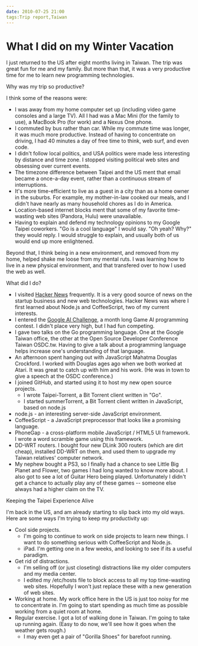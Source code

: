 ```yaml
---
date: 2010-07-25 21:00
tags:Trip report,Taiwan
---
```


# What I did on my Winter Vacation

I just returned to the US after eight months living in Taiwan. The trip was
great fun for me and my family. But more than that, it was a very productive
time for me to learn new programming technologies.

Why was my trip so productive?

I think some of the reasons were:

* I was away from my home computer set up (including video game consoles and a large TV). All I had was a Mac Mini (for the family to use), a MacBook Pro (for work) and a Nexus One phone.
* I commuted by bus rather than car. While my commute time was longer, it was much more productive. Instead of having to concentrate on driving, I had 40 minutes a day of free time to think, web surf, and even code.
* I didn't follow local politics, and USA politics were made less interesting by distance and time zone. I stopped visiting political web sites and obsessing over current events.
* The timezone difference between Taipei and the US ment that email became a once-a-day event, rather than a continuous stream of interruptions.
* It's more time-efficient to live as a guest in a city than as a home owner in the suburbs. For example, my mother-in-law cooked our meals, and I didn't have nearly as many household chores as I do in America.
* Location-based internet blocks ment that some of my favorite time-wasting web sites (Pandora, Hulu) were unavailable.
* Having to explain and defend my technology opinions to my Google Taipei coworkers. "Go is a cool language" I would say. "Oh yeah? Why?" they would reply. I would struggle to explain, and usually both of us would end up more enlightened.

Beyond that, I think being in a new environment, and removed from my home,
helped shake me loose from my mental ruts. I was learning how to live in a new
physical environment, and that transfered over to how I used the web as well.

What did I do?

* I visited [Hacker News](http://news.ycombinator.com/) frequently.  It is a very good source of news on the startup business and new web technologies.  Hacker News was where I first learned about Node.js and CoffeeScript, two of my current interests.
* I entered the [Google AI Challenge](http://csclub.uwaterloo.ca/contest/), a month long Game AI programming contest. I didn't place very high, but I had fun competing.
* I gave two talks on the Go programming language. One at the Google Taiwan office, the other at the Open Source Developer Conference Taiwan OSDC.tw. Having to give a talk about a programming language helps increase one's understanding of that language.
* An afternoon spent hanging out with JavaScript Mahatma Douglas Crockford. I worked with Douglas ages ago when we both worked at Atari. It was great to catch up with him and his work. (He was in town to give a speech at the OSDC conference.)
* I joined GitHub, and started using it to host my new open source projects.
  * I wrote Taipei-Torrent, a Bit Torrent client written in "Go".
  * I started summerTorrent, a Bit Torrent client written in JavaScript, based on node.js
* node.js - an interesting server-side JavaScript environment.
* CoffeeScript - a JavaScript preprocessor that looks like a promising language.
* PhoneGap - a cross-platform mobile JavaScript / HTML5 UI framework. I wrote a word scramble game using this framework.
* DD-WRT routers. I bought four new DLink 300 routers (which are dirt cheap), installed DD-WRT on them, and used them to upgrade my Taiwan relatives' computer network.
* My nephew bought a PS3, so I finally had a chance to see Little Big Planet and Flower, two games I had long wanted to know more about. I also got to see a lot of Guitar Hero being played. Unfortunately I didn't get a chance to actually play any of these games -- someone else always had a higher claim on the TV.

Keeping the Taipei Experience Alive

I'm back in the US, and am already starting to slip back into my old ways.
Here are some ways I'm trying to keep my productivity up:

* Cool side projects.
  * I'm going to continue to work on side projects to learn new things. I want to do something serious with CoffeeScript and Node.js.
  * iPad. I'm getting one in a few weeks, and looking to see if its a useful paradigm.
* Get rid of distractions.
  * I'm selling off (or just closeting) distractions like my older computers and my media center.
  * I edited my /etc/hosts file to block access to all my top time-wasting web sites. Hopefully I won't just replace these with a new generation of web sites.
* Working at home. My work office here in the US is just too noisy for me to concentrate in. I'm going to start spending as much time as possible working from a quiet room at home.
* Regular exercise. I got a lot of walking done in Taiwan. I'm going to take up running again. (Easy to do now, we'll see how it goes when the weather gets rough.)
  * I may even get a pair of "Gorilla Shoes" for barefoot running.

